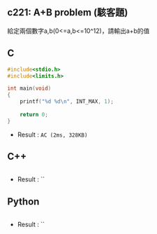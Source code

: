 ## c221: A+B problem (駭客題)
給定兩個數字a,b(0<=a,b<=10^12)，請輸出a+b的值

## C
```C
#include<stdio.h>
#include<limits.h>

int main(void)
{
	printf("%d %d\n", INT_MAX, 1);
	
	return 0;
}
```
 * Result : `AC (2ms, 328KB)`

## C++
```C++

```
 * Result : ``

## Python
```python

```
 * Result : ``
